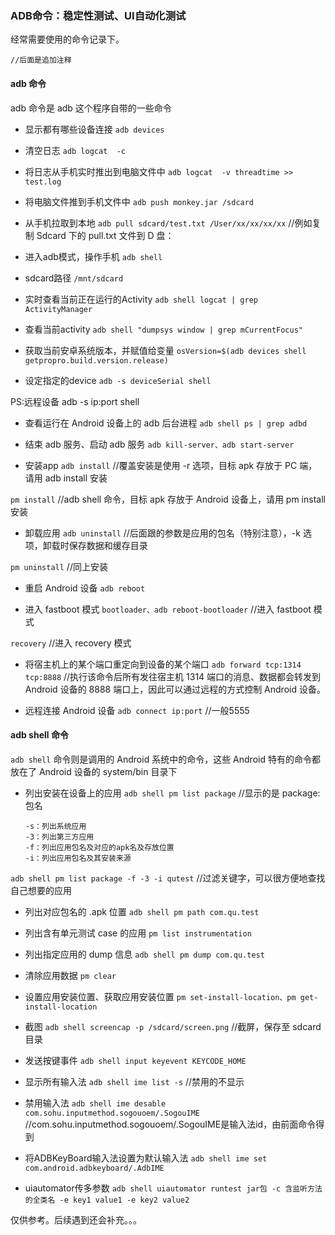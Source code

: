 ### ADB命令：稳定性测试、UI自动化测试

经常需要使用的命令记录下。

```//后面是追加注释```


#### adb 命令

adb 命令是 adb 这个程序自带的一些命令


* 显示都有哪些设备连接
```adb devices```

* 清空日志
```adb logcat  -c```

* 将日志从手机实时推出到电脑文件中
```adb logcat  -v threadtime >> test.log```

* 将电脑文件推到手机文件中
```adb push monkey.jar /sdcard```

* 从手机拉取到本地
```adb pull sdcard/test.txt /User/xx/xx/xx/xx``` //例如复制 Sdcard 下的 pull.txt 文件到 D 盘：

* 进入adb模式，操作手机
```adb shell```

* sdcard路径
`````/mnt/sdcard`````

* 实时查看当前正在运行的Activity
```adb shell logcat | grep ActivityManager```

* 查看当前activity
```adb shell "dumpsys window | grep mCurrentFocus"```

* 获取当前安卓系统版本，并赋值给变量
```osVersion=$(adb devices shell getpropro.build.version.release)```

* 设定指定的device
```adb -s deviceSerial shell```

PS:远程设备 adb -s ip:port shell

* 查看运行在 Android 设备上的 adb 后台进程
```adb shell ps | grep adbd```

*  结束 adb 服务、启动 adb 服务
```adb kill-server、adb start-server```

* 安装app
```adb install``` //覆盖安装是使用 -r 选项，目标 apk 存放于 PC 端，请用 adb install 安装

```pm install``` //adb shell 命令，目标 apk 存放于 Android 设备上，请用 pm install 安装

* 卸载应用
```adb uninstall``` //后面跟的参数是应用的包名（特别注意），-k 选项，卸载时保存数据和缓存目录

```pm uninstall``` //同上安装

* 重启 Android 设备
```adb reboot```

* 进入 fastboot 模式
```bootloader、adb reboot-bootloader``` //进入 fastboot 模式

```recovery``` //进入 recovery 模式

* 将宿主机上的某个端口重定向到设备的某个端口
```adb forward tcp:1314 tcp:8888``` //执行该命令后所有发往宿主机 1314 端口的消息、数据都会转发到 Android 设备的 8888 端口上，因此可以通过远程的方式控制 Android 设备。
                                
* 远程连接 Android 设备
```adb connect ip:port``` //一般5555


#### adb shell 命令

```adb shell``` 命令则是调用的 Android 系统中的命令，这些 Android 特有的命令都放在了 Android 设备的 system/bin 目录下


*  列出安装在设备上的应用
```adb shell pm list package``` //显示的是 package:包名
    
    ```
    -s：列出系统应用
    -3：列出第三方应用
    -f：列出应用包名及对应的apk名及存放位置
    -i：列出应用包名及其安装来源
    ```
    
```adb shell pm list package -f -3 -i qutest``` //过滤关键字，可以很方便地查找自己想要的应用

* 列出对应包名的 .apk 位置
```adb shell pm path com.qu.test```

* 列出含有单元测试 case 的应用
```pm list instrumentation```

* 列出指定应用的 dump 信息
```adb shell pm dump com.qu.test```

* 清除应用数据
```pm clear```

* 设置应用安装位置、获取应用安装位置
```pm set-install-location、pm get-install-location```

* 截图
```adb shell screencap -p /sdcard/screen.png``` //截屏，保存至 sdcard 目录
                                            
* 发送按键事件
```adb shell input keyevent KEYCODE_HOME```

* 显示所有输入法
```adb shell ime list -s``` //禁用的不显示

* 禁用输入法
```adb shell ime desable com.sohu.inputmethod.sogouoem/.SogouIME``` //com.sohu.inputmethod.sogouoem/.SogouIME是输入法id，由前面命令得到

* 将ADBKeyBoard输入法设置为默认输入法
```adb shell ime set com.android.adbkeyboard/.AdbIME```

* uiautomator传多参数
```adb shell uiautomator runtest jar包 -c 含监听方法的全类名 -e key1 value1 -e key2 value2```

仅供参考。后续遇到还会补充。。。
            


  
















